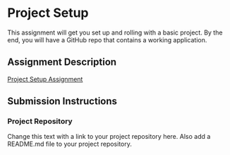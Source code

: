 # Project Setup
This assignment will get you set up and rolling with a basic project. By the end, you will have a GitHub repo that contains a working application.

## Assignment Description
[Project Setup Assignment](https:/education.launchcode.org/liftoff-OLD/assignments/project-setup/)

## Submission Instructions

### Project Repository
Change this text with a link to your project repository here. Also add a README.md file to your project repository.